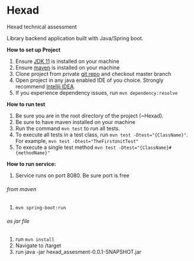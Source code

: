 # Hexad
Hexad technical assessment 

Library backend application built with Java/Spring boot.

**How to set up Project**

1. Ensure [JDK 11](https://www.oracle.com/java/technologies/javase/jdk11-archive-downloads.html) is installed on your machine
2. Ensure [maven](https://maven.apache.org/install.html) is installed on your machine
3. Clone project from private [git repo](https://github.com/AtumaKen/Hexad.git) and checkout master branch
4. Open project in any java enabled IDE of you choice. Strongly recommend [Intellij IDEA](https://www.jetbrains.com/idea/download/).
5. If you experience dependency issues, run `mvn dependency:resolve`



**How to run test**

1. Be sure you are in the root directory of the project (~Hexad).
2. Be sure to have maven installed on your machine 
3. Run the command `mvn test` to run all tests.
4. To execute all tests in a test class, run `mvn test -Dtest="{ClassName}"`. For example, `mvn test -Dtest="TheFirstUnitTest"`
5. To execute a single test method `mvn test -Dtest="{ClassName}#{methodName}"`

**How to run service:**

1. Service runs on port 8080. Be sure port is free


###### _from maven_

1. `mvn spring-boot:run`

###### _as jar file_

1. run `mvn install`
2. Navigate to /target 
3. run java -jar hexad_assesment-0.0.1-SNAPSHOT.jar


